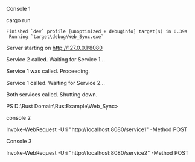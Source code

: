 Console 1

cargo run

    Finished `dev` profile [unoptimized + debuginfo] target(s) in 0.39s
     Running `target\debug\Web_Sync.exe`
     
Server starting on http://127.0.0.1:8080

Service 2 called. Waiting for Service 1...

Service 1 was called. Proceeding.

Service 1 called. Waiting for Service 2...

Both services called. Shutting down.

PS D:\Rust Domain\RustExample\Web_Sync>

console 2

Invoke-WebRequest -Uri "http://localhost:8080/service1" -Method POST

Console 3

Invoke-WebRequest -Uri "http://localhost:8080/service2" -Method POST
